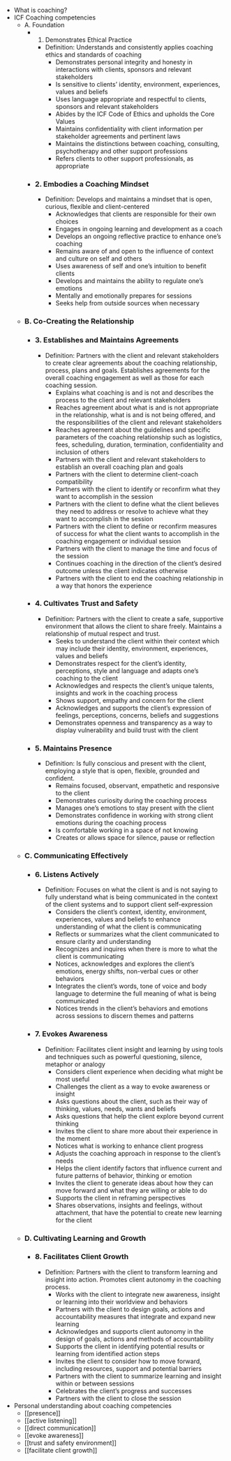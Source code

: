 - What is coaching? 
- ICF Coaching competencies
    - A. Foundation
        - 1. Demonstrates Ethical Practice
            - Definition: Understands and consistently applies coaching ethics and standards of coaching
                - Demonstrates personal integrity and honesty in interactions with clients, sponsors and relevant stakeholders
                - Is sensitive to clients’ identity, environment, experiences, values and beliefs
                - Uses language appropriate and respectful to clients, sponsors and relevant stakeholders
                - Abides by the ICF Code of Ethics and upholds the Core Values
                - Maintains confidentiality with client information per stakeholder agreements and pertinent laws
                - Maintains the distinctions between coaching, consulting, psychotherapy and other support professions
                - Refers clients to other support professionals, as appropriate
        - ### 2. Embodies a Coaching Mindset
            - Definition: Develops and maintains a mindset that is open, curious, flexible and client-centered
                - Acknowledges that clients are responsible for their own choices
                - Engages in ongoing learning and development as a coach
                - Develops an ongoing reflective practice to enhance one’s coaching
                - Remains aware of and open to the influence of context and culture on self and others
                - Uses awareness of self and one’s intuition to benefit clients
                - Develops and maintains the ability to regulate one’s emotions
                - Mentally and emotionally prepares for sessions
                - Seeks help from outside sources when necessary
    - ### B. Co-Creating the Relationship
        - ### 3. Establishes and Maintains Agreements
            - Definition: Partners with the client and relevant stakeholders to create clear agreements about the coaching relationship, process, plans and goals. Establishes agreements for the overall coaching engagement as well as those for each coaching session.
                - Explains what coaching is and is not and describes the process to the client and relevant stakeholders
                - Reaches agreement about what is and is not appropriate in the relationship, what is and is not being offered, and the responsibilities of the client and relevant stakeholders
                - Reaches agreement about the guidelines and specific parameters of the coaching relationship such as logistics, fees, scheduling, duration, termination, confidentiality and inclusion of others
                - Partners with the client and relevant stakeholders to establish an overall coaching plan and goals
                - Partners with the client to determine client-coach compatibility
                - Partners with the client to identify or reconfirm what they want to accomplish in the session
                - Partners with the client to define what the client believes they need to address or resolve to achieve what they want to accomplish in the session
                - Partners with the client to define or reconfirm measures of success for what the client wants to accomplish in the coaching engagement or individual session
                - Partners with the client to manage the time and focus of the session
                - Continues coaching in the direction of the client’s desired outcome unless the client indicates otherwise
                - Partners with the client to end the coaching relationship in a way that honors the experience
        - ### 4. Cultivates Trust and Safety
            - Definition: Partners with the client to create a safe, supportive environment that allows the client to share freely. Maintains a relationship of mutual respect and trust.
                - Seeks to understand the client within their context which may include their identity, environment, experiences, values and beliefs
                - Demonstrates respect for the client’s identity, perceptions, style and language and adapts one’s coaching to the client
                - Acknowledges and respects the client’s unique talents, insights and work in the coaching process
                - Shows support, empathy and concern for the client
                - Acknowledges and supports the client’s expression of feelings, perceptions, concerns, beliefs and suggestions
                - Demonstrates openness and transparency as a way to display vulnerability and build trust with the client
        - ### 5. Maintains Presence
            - Definition: Is fully conscious and present with the client, employing a style that is open, flexible, grounded and confident.
                - Remains focused, observant, empathetic and responsive to the client
                - Demonstrates curiosity during the coaching process
                - Manages one’s emotions to stay present with the client
                - Demonstrates confidence in working with strong client emotions during the coaching process
                - Is comfortable working in a space of not knowing
                - Creates or allows space for silence, pause or reflection
    - ### C. Communicating Effectively
        - ### 6. Listens Actively
            - Definition: Focuses on what the client is and is not saying to fully understand what is being communicated in the context of the client systems and to support client self-expression
                - Considers the client’s context, identity, environment, experiences, values and beliefs to enhance understanding of what the client is communicating
                - Reflects or summarizes what the client communicated to ensure clarity and understanding
                - Recognizes and inquires when there is more to what the client is communicating
                - Notices, acknowledges and explores the client’s emotions, energy shifts, non-verbal cues or other behaviors
                - Integrates the client’s words, tone of voice and body language to determine the full meaning of what is being communicated
                - Notices trends in the client’s behaviors and emotions across sessions to discern themes and patterns
        - ### 7. Evokes Awareness
            - Definition: Facilitates client insight and learning by using tools and techniques such as powerful questioning, silence, metaphor or analogy
                - Considers client experience when deciding what might be most useful
                - Challenges the client as a way to evoke awareness or insight
                - Asks questions about the client, such as their way of thinking, values, needs, wants and beliefs
                - Asks questions that help the client explore beyond current thinking
                - Invites the client to share more about their experience in the moment
                - Notices what is working to enhance client progress
                - Adjusts the coaching approach in response to the client’s needs
                - Helps the client identify factors that influence current and future patterns of behavior, thinking or emotion
                - Invites the client to generate ideas about how they can move forward and what they are willing or able to do
                - Supports the client in reframing perspectives
                - Shares observations, insights and feelings, without attachment, that have the potential to create new learning for the client
    - ### D. Cultivating Learning and Growth
        - ### 8. Facilitates Client Growth
            - Definition: Partners with the client to transform learning and insight into action. Promotes client autonomy in the coaching process.
                - Works with the client to integrate new awareness, insight or learning into their worldview and behaviors
                - Partners with the client to design goals, actions and accountability measures that integrate and expand new learning
                - Acknowledges and supports client autonomy in the design of goals, actions and methods of accountability
                - Supports the client in identifying potential results or learning from identified action steps
                - Invites the client to consider how to move forward, including resources, support and potential barriers
                - Partners with the client to summarize learning and insight within or between sessions
                - Celebrates the client’s progress and successes
                - Partners with the client to close the session
- Personal understanding about coaching competencies
    - [[presence]]
    - [[active listening]]
    - [[direct communication]]
    - [[evoke awareness]]
    - [[trust and safety environment]]
    - [[facilitate client growth]]
